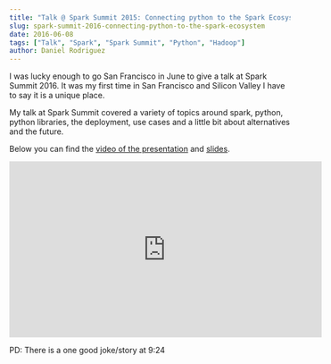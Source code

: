 ```yaml
---
title: "Talk @ Spark Summit 2015: Connecting python to the Spark Ecosystem"
slug: spark-summit-2016-connecting-python-to-the-spark-ecosystem
date: 2016-06-08
tags: ["Talk", "Spark", "Spark Summit", "Python", "Hadoop"]
author: Daniel Rodriguez
---
```


I was lucky enough to go San Francisco in June to  give a talk at Spark Summit 2016.
It was my first time in San Francisco and Silicon Valley I have to say it is a unique place.

My talk at Spark Summit covered a variety of topics around spark, python, python libraries, the deployment, use cases
and a little bit about alternatives and the future.

Below you can find the [video of the presentation](https://www.youtube.com/watch?v=niTAJYCEAUM) and [slides](http://www.slideshare.net/SparkSummit/connecting-python-to-the-spark-ecosystem?qid=3679b512-22f3-4e7d-b1d0-dd689eec63f9&v=&b=&from_search=1).

<iframe width="560" height="315" src="https://www.youtube.com/embed/niTAJYCEAUM" title="YouTube video player" frameborder="0" allow="accelerometer; autoplay; clipboard-write; encrypted-media; gyroscope; picture-in-picture" allowfullscreen></iframe>

PD: There is a one good joke/story at 9:24
